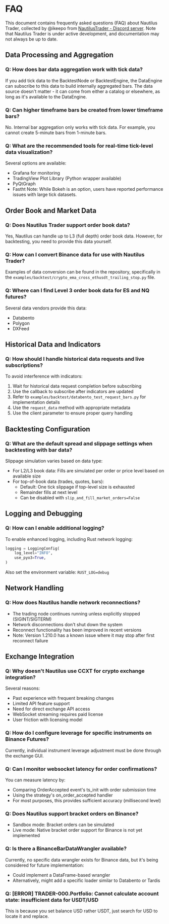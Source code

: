 # FAQ

This document contains frequently asked questions (FAQ) about Nautilus Trader, collected by @ikeepo from [NautilusTrader - Discord server](https://discord.gg/AUWVs3XaCS).
Note that Nautilus Trader is under active development, and documentation may not always be up to date.

## Data Processing and Aggregation

### Q: How does bar data aggregation work with tick data?
If you add tick data to the BacktestNode or BacktestEngine, the DataEngine can subscribe to this data to build internally aggregated bars. The data source doesn't matter - it can come from either a catalog or elsewhere, as long as it's available to the DataEngine.

### Q: Can higher timeframe bars be created from lower timeframe bars?
No. Internal bar aggregation only works with tick data. For example, you cannot create 5-minute bars from 1-minute bars.

### Q: What are the recommended tools for real-time tick-level data visualization?
Several options are available:
- Grafana for monitoring
- TradingView Plot Library (Python wrapper available)
- PyQtGraph
- Fastht
Note: While Bokeh is an option, users have reported performance issues with large tick datasets.

## Order Book and Market Data

### Q: Does Nautilus Trader support order book data?
Yes, Nautilus can handle up to L3 (full depth) order book data. However, for backtesting, you need to provide this data yourself.

### Q: How can I convert Binance data for use with Nautilus Trader?
Examples of data conversion can be found in the repository, specifically in the `examples/backtest/crypto_ema_cross_ethusdt_trailing_stop.py` file.

### Q: Where can I find Level 3 order book data for ES and NQ futures?
Several data vendors provide this data:
- Databento
- Polygon
- DXFeed

## Historical Data and Indicators

### Q: How should I handle historical data requests and live subscriptions?
To avoid interference with indicators:
1. Wait for historical data request completion before subscribing
2. Use the callback to subscribe after indicators are updated
3. Refer to `examples/backtest/databento_test_request_bars.py` for implementation details
4. Use the `request_data` method with appropriate metadata
5. Use the client parameter to ensure proper query handling

## Backtesting Configuration

### Q: What are the default spread and slippage settings when backtesting with bar data?

Slippage simulation varies based on data type:
- For L2/L3 book data: Fills are simulated per order or price level based on available size
- For top-of-book data (trades, quotes, bars):
  - Default: One tick slippage if top-level size is exhausted
  - Remainder fills at next level
  - Can be disabled with `slip_and_fill_market_orders=False`

## Logging and Debugging

### Q: How can I enable additional logging?
To enable enhanced logging, including Rust network logging:

```python
logging = LoggingConfig(
    log_level="INFO",
    use_pyo3=True,
)
```

Also set the environment variable: `RUST_LOG=debug`

## Network Handling

### Q: How does Nautilus handle network reconnections?
- The trading node continues running unless explicitly stopped (SIGINT/SIGTERM)
- Network disconnections don't shut down the system
- Reconnect functionality has been improved in recent versions
- Note: Version 1.210.0 has a known issue where it may stop after first reconnect failure

## Exchange Integration

### Q: Why doesn't Nautilus use CCXT for crypto exchange integration?
Several reasons:
- Past experience with frequent breaking changes
- Limited API feature support
- Need for direct exchange API access
- WebSocket streaming requires paid license
- User friction with licensing model

### Q: How do I configure leverage for specific instruments on Binance Futures?
Currently, individual instrument leverage adjustment must be done through the exchange GUI.

### Q: Can I monitor websocket latency for order confirmations?
You can measure latency by:
- Comparing OrderAccepted event's ts_init with order submission time
- Using the strategy's on_order_accepted handler
- For most purposes, this provides sufficient accuracy (millisecond level)

### Q: Does Nautilus support bracket orders on Binance?
- Sandbox mode: Bracket orders can be simulated
- Live mode: Native bracket order support for Binance is not yet implemented

### Q: Is there a BinanceBarDataWrangler available?
Currently, no specific data wrangler exists for Binance data, but it's being considered for future implementation:
- Could implement a DataFrame-based wrangler
- Alternatively, might add a specific loader similar to Databento or Tardis

### Q: [ERROR] TRADER-000.Portfolio: Cannot calculate account state: insufficient data for USDT/USD
This is because you set balance USD rather USDT, just search for USD to locate it and replace.
